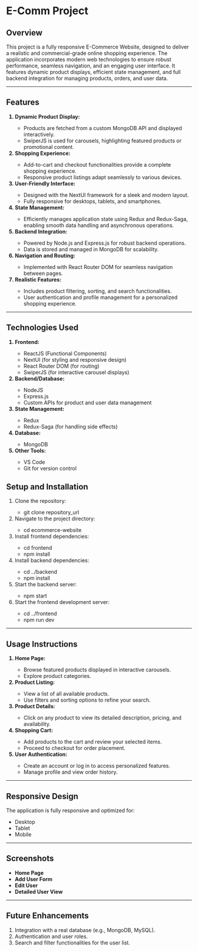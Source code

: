 <h1>E-Comm Project</h1>
    <h2>Overview</h2>
    <p>
      This project is a fully responsive E-Commerce Website, designed to deliver a realistic and commercial-grade online shopping experience. The application incorporates modern web technologies to ensure robust performance, seamless navigation, and an engaging user interface. It features dynamic product displays, efficient state management, and full backend integration for managing products, orders, and user data.
    </p>
    <hr/>
    <h2>Features</h2>
    <ol>
      <b><li>Dynamic Product Display:</li></b>
      <ul>
        <li>Products are fetched from a custom MongoDB API and displayed interactively.</li>
        <li>SwiperJS is used for carousels, highlighting featured products or promotional content.</li>
      </ul>
      <b><li>Shopping Experience:</li></b>
      <ul>
        <li>Add-to-cart and checkout functionalities provide a complete shopping experience.</li>
        <li>Responsive product listings adapt seamlessly to various devices.</li>
      </ul>
      <b><li>User-Friendly Interface:</li></b>
      <ul>
        <li>Designed with the NextUI framework for a sleek and modern layout.</li>
        <li>Fully responsive for desktops, tablets, and smartphones.</li>
      </ul>
      <b><li>State Management:</li></b>
      <ul>
        <li>Efficiently manages application state using Redux and Redux-Saga, enabling smooth data handling and asynchronous operations.</li>
      </ul>
      <b><li>Backend Integration:</li></b>
      <ul>
        <li>Powered by Node.js and Express.js for robust backend operations.</li>
        <li>Data is stored and managed in MongoDB for scalability.</li>
      </ul>
      <b><li>Navigation and Routing:</li></b>
      <ul>
        <li>Implemented with React Router DOM for seamless navigation between pages.</li>
      </ul>
      <b><li>Realistic Features:</li></b>
      <ul>
        <li>Includes product filtering, sorting, and search functionalities.</li>
        <li>User authentication and profile management for a personalized shopping experience.</li>
      </ul>
    </ol>
    <hr/>
    <h2>Technologies Used</h2>
    <ol>
      <b><li>Frontend:</li></b>
      <ul>
        <li>ReactJS (Functional Components)</li>
        <li>NextUI (for styling and responsive design)</li>
        <li>React Router DOM (for routing)</li>
        <li>SwiperJS (for interactive carousel displays)</li>
      </ul>
      <b><li>Backend/Database:</li></b>
      <ul>
        <li>NodeJS</li>
        <li>Express.js</li>
        <li>Custom APIs for product and user data management</li>
      </ul>
      <b><li>State Management:</li></b>
      <ul>
        <li>Redux</li>
        <li>Redux-Saga (for handling side effects)</li>
      </ul>
      <b><li>Database:</li></b>
      <ul>
      <li>MongoDB</li>
    </ul>
      <b><li>Other Tools:</li></b>
      <ul>
        <li>VS Code</li>
        <li>Git for version control</li>
      </ul>
    </ol>
    </hr>
    <h2>Setup and Installation</h2>
    <ol>
      <li>Clone the repository:</li>
      <ul>
        <li>git clone repository_url</li>
      </ul>
      <li>Navigate to the project directory:</li>
      <ul>
        <li>cd ecommerce-website</li>
      </ul>
      <li>Install frontend dependencies:</li>
      <ul>
        <li>cd frontend</li>
        <li>npm install</li>
      </ul>
      <li>Install backend dependencies:</li>
      <ul>
      <li>cd ../backend</li>
      <li>npm install</li>
    </ul>
      <li>Start the backend server:</li>
      <ul>
        <li>npm start</li>
      </ul>
      <li>Start the frontend development server:</li>
      <ul>
        <li>cd ../frontend</li>
        <li>npm run dev</li>
      </ul>
    </ol>
    <hr/>
    <h2>Usage Instructions</h2>
    <ol>
      <b><li>Home Page:</li></b>
      <ul>
        <li>Browse featured products displayed in interactive carousels.</li>
        <li>Explore product categories.</li>
      </ul>
      <b><li>Product Listing:</li></b>
      <ul>
        <li>View a list of all available products.</li>
        <li>Use filters and sorting options to refine your search.</li>
      </ul>
      <b><li>Product Details:</li></b>
      <ul>
        <li>Click on any product to view its detailed description, pricing, and availability.</li>
      </ul>
      <b><li>Shopping Cart:</li></b>
      <ul>
        <li>Add products to the cart and review your selected items.</li>
        <li>Proceed to checkout for order placement.</li>
      </ul>
      <b><li>User Authentication:</li></b>
      <ul>
        <li>Create an account or log in to access personalized features.</li>
        <li>Manage profile and view order history.</li>
      </ul>
    </ol>
    <hr/>
    <h2>Responsive Design</h2>
    <p>The application is fully responsive and optimized for:</p>
    <ul>
      <li>Desktop</li>
      <li>Tablet</li>
      <li>Mobile</li>
    </ul>
    <hr/>
    <h2>Screenshots</h2>
    <ul>
      <b><li>Home Page</li></b>
      <b><li>Add User Form</li></b>
      <b><li>Edit User</li></b>
      <b><li>Detailed User View</li></b>
    </ul>
    <hr/>
    <h2>Future Enhancements</h2>
    <ol>
      <li>Integration with a real database (e.g., MongoDB, MySQL).</li>
      <li>Authentication and user roles.</li>
      <li>Search and filter functionalities for the user list.</li>
    </ol>